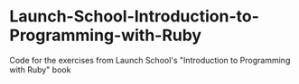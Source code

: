# Launch-School-Introduction-to-Programming-with-Ruby
Code for the exercises from Launch School's "Introduction to Programming with Ruby" book

